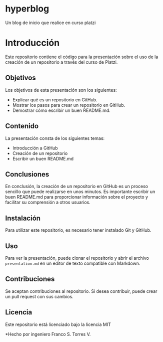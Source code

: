 # hyperblog
Un blog de inicio que realice en curso platzi
# Introducción

Este repositorio contiene el código para la presentación sobre el uso de la creación de un repositorio a través del curso de Platzi.

## Objetivos

Los objetivos de esta presentación son los siguientes:

* Explicar qué es un repositorio en GitHub.
* Mostrar los pasos para crear un repositorio en GitHub.
* Demostrar cómo escribir un buen README.md.

## Contenido

La presentación consta de los siguientes temas:

* Introducción a GitHub
* Creación de un repositorio
* Escribir un buen README.md

## Conclusiones

En conclusión, la creación de un repositorio en GitHub es un proceso sencillo que puede realizarse en unos minutos. Es importante escribir un buen README.md para proporcionar información sobre el proyecto y facilitar su comprensión a otros usuarios.

## Instalación

Para utilizar este repositorio, es necesario tener instalado Git y GitHub.

## Uso

Para ver la presentación, puede clonar el repositorio y abrir el archivo `presentation.md` en un editor de texto compatible con Markdown.

## Contribuciones

Se aceptan contribuciones al repositorio. Si desea contribuir, puede crear un pull request con sus cambios.

## Licencia

Este repositorio está licenciado bajo la licencia MIT

*Hecho por ingeniero Franco S. Torres V.